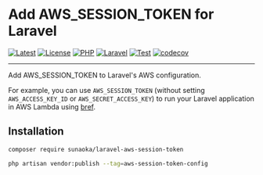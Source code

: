 # Add AWS_SESSION_TOKEN for Laravel

[![Latest](https://poser.pugx.org/sunaoka/laravel-aws-session-token/v)](https://packagist.org/packages/sunaoka/laravel-aws-session-token)
[![License](https://poser.pugx.org/sunaoka/laravel-aws-session-token/license)](https://packagist.org/packages/sunaoka/laravel-aws-session-token)
[![PHP](https://img.shields.io/packagist/php-v/sunaoka/laravel-aws-session-token)](composer.json)
[![Laravel](https://img.shields.io/badge/laravel-%3E=%206.x-red)](https://laravel.com/)
[![Test](https://github.com/sunaoka/laravel-aws-session-token/actions/workflows/test.yml/badge.svg)](https://github.com/sunaoka/laravel-aws-session-token/actions/workflows/test.yml)
[![codecov](https://codecov.io/gh/sunaoka/laravel-aws-session-token/branch/develop/graph/badge.svg)](https://codecov.io/gh/sunaoka/laravel-aws-session-token)

----

Add AWS_SESSION_TOKEN to Laravel's AWS configuration.

For example, you can use `AWS_SESSION_TOKEN` (without setting `AWS_ACCESS_KEY_ID` or `AWS_SECRET_ACCESS_KEY`) to run your Laravel application in AWS Lambda using [bref](https://bref.sh/).

## Installation

```bash
composer require sunaoka/laravel-aws-session-token
```

```bash
php artisan vendor:publish --tag=aws-session-token-config
```
